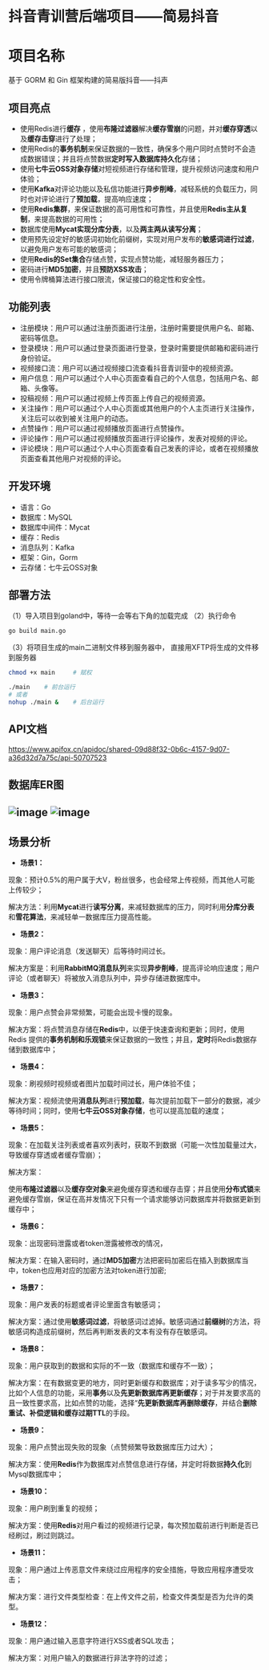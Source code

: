 # 抖音青训营后端项目——简易抖音


# 项目名称

基于 GORM 和 Gin 框架构建的简易版抖音——抖声

## 项目亮点

- 使用Redis进行**缓存** ，使用**布隆过滤器**解决**缓存雪崩**的问题，并对**缓存穿透**以及**缓存击穿**进行了处理；
- 使用Redis的**事务机制**来保证数据的一致性，确保多个用户同时点赞时不会造成数据错误；并且将点赞数据**定时写入数据库持久化**存储；
- 使用**七牛云OSS对象存储**对短视频进行存储和管理，提升视频访问速度和用户体验；
- 使用**Kafka**对评论功能以及私信功能进行**异步削峰**，减轻系统的负载压力，同时也对评论进行了**预加载**，提高响应速度；
- 使用**Redis集群**，来保证数据的高可用性和可靠性，并且使用**Redis主从复制**，来提高数据的可用性；
- 数据库使用**Mycat实现分库分表**，以及**两主两从读写分离**；
- 使用预先设定好的敏感词初始化前缀树，实现对用户发布的**敏感词进行过滤**，以避免用户发布可能的敏感词；
- 使用**Redis的Set集合**存储点赞，实现点赞功能，减轻服务器压力；
- 密码进行**MD5加密**，并且**预防XSS攻击**；
- 使用令牌桶算法进行接口限流，保证接口的稳定性和安全性。

## 功能列表

-   注册模块：用户可以通过注册页面进行注册，注册时需要提供用户名、邮箱、密码等信息。
-   登录模块：用户可以通过登录页面进行登录，登录时需要提供邮箱和密码进行身份验证。
-   视频接口流：用户可以通过视频接口流查看抖音青训营中的视频资源。
-   用户信息：用户可以通过个人中心页面查看自己的个人信息，包括用户名、邮箱、头像等。
-   投稿视频：用户可以通过视频上传页面上传自己的视频资源。
-   关注操作：用户可以通过个人中心页面或其他用户的个人主页进行关注操作，关注后可以收到被关注用户的动态。
-   点赞操作：用户可以通过视频播放页面进行点赞操作。
-   评论操作：用户可以通过视频播放页面进行评论操作，发表对视频的评论。
-   评论模块：用户可以通过个人中心页面查看自己发表的评论，或者在视频播放页面查看其他用户对视频的评论。

## 开发环境

- 语言：Go
- 数据库：MySQL
- 数据库中间件：Mycat
- 缓存：Redis
- 消息队列：Kafka
- 框架：Gin，Gorm
- 云存储：七牛云OSS对象

## 部署方法

（1）导入项目到goland中，等待一会等右下角的加载完成
（2）执行命令
```sh
go build main.go
```
（3）将项目生成的main二进制文件移到服务器中，
直接用XFTP将生成的文件移到服务器
```sh
chmod +x main     # 赋权

./main    # 前台运行
# 或者
nohup ./main &    # 后台运行
```

## API文档

https://www.apifox.cn/apidoc/shared-09d88f32-0b6c-4157-9d07-a36d32d7a75c/api-50707523

## 数据库ER图

![image](https://github.com/oraeorae/go_douyin/blob/orall/photo/11.png)
![image](https://github.com/oraeorae/go_douyin/blob/orall/photo/22.png)
-
## 场景分析

- **场景1：**

现象：预计0.5%的用户属于大V，粉丝很多，也会经常上传视频，而其他人可能上传较少；

解决方法：利用**Mycat**进行**读写分离**，来减轻数据库的压力，同时利用**分库分表**和**雪花算法**，来减轻单一数据库压力提高性能。

- **场景2：**

现象：用户评论消息（发送聊天）后等待时间过长。

解决方案是：利用**RabbitMQ消息队列**来实现**异步削峰**，提高评论响应速度；用户评论（或者聊天）将被放入消息队列中，异步存储进数据库中。

- **场景3：**

现象：用户点赞会非常频繁，可能会出现卡慢的现象。

解决方案：将点赞消息存储在**Redis**中，以便于快速查询和更新；同时，使用Redis 提供的**事务机制和乐观锁**来保证数据的一致性；并且，**定时**将Redis数据存储到数据库中；

- **场景4：**

现象：刷视频时视频或者图片加载时间过长，用户体验不佳；

解决方案：视频流使用**消息队列**进行**预加载**，每次提前加载下一部分的数据，减少等待时间；同时，使用**七牛云OSS对象存储**，也可以提高加载的速度；

- **场景5：**

现象：在加载关注列表或者喜欢列表时，获取不到数据（可能一次性加载量过大，导致缓存穿透或者缓存雪崩）；

解决方案：

使用**布隆过滤器**以及**缓存空对象**来避免缓存穿透和缓存击穿；并且使用**分布式锁**来避免缓存雪崩，保证在高并发情况下只有一个请求能够访问数据库并将数据更新到缓存中；

- **场景6：**

现象：出现密码泄露或者token泄露被修改的情况，

解决方案：在输入密码时，通过**MD5加密**方法把密码加密后在插入到数据库当中，token也应用对应的加密方法对token进行加密;

- **场景7：**

现象：用户发表的标题或者评论里面含有敏感词；

解决方案：通过使用**敏感词过滤**，将敏感词过滤掉。敏感词通过**前缀树**的方法，将敏感词构造成前缀树，然后再判断发表的文本有没有存在敏感词。

- **场景8：**

现象：用户获取到的数据和实际的不一致（数据库和缓存不一致）；

解决方案：在有数据变更的地方，同时更新缓存和数据库；对于读多写少的情况，比如个人信息的功能，采用**事务**以及**先更新数据库再更新缓存**；对于并发要求高的且一致性要求高，比如点赞的功能，选择“**先更新数据库再删除缓存**，并结合**删除重试、补偿逻辑和缓存过期TTL**的手段。

- **场景9：**

现象：用户点赞出现失败的现象（点赞频繁导致数据库压力过大）；

解决方案：使用**Redis**作为数据库对点赞信息进行存储，并定时将数据**持久化**到Mysql数据库中；

- **场景10：**

现象：用户刷到重复的视频；

解决方案：使用**Redis**对用户看过的视频进行记录，每次预加载前进行判断是否已经刷过，刷过则跳过。

- **场景11：**

现象：用户通过上传恶意文件来绕过应用程序的安全措施，导致应用程序遭受攻击；

解决方案：进行文件类型检查：在上传文件之前，检查文件类型是否为允许的类型。

- **场景12：**

现象：用户通过输入恶意字符进行XSS或者SQL攻击；

解决方案：对用户输入的数据进行非法字符的过滤；

